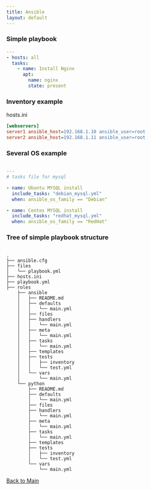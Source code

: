 ```yaml
---
title: Ansible
layout: default
---
```

### Simple playbook

```yaml
---
- hosts: all
  tasks:
    - name: Install Nginx
      apt:
        name: nginx
        state: present
```

### Inventory example

hosts.ini

```ini
[webservers]
server1 ansible_host=192.168.1.10 ansible_user=root
server2 ansible_host=192.168.1.11 ansible_user=root
```


### Several OS example
```yaml

---
# tasks file for mysql

- name: Ubuntu MYSQL install
  include_tasks: "debian_mysql.yml"
  when: ansible_os_family == "Debian"

- name: Centos MYSQL install
  include_tasks: "redhat_mysql.yml"
  when: ansible_os_family == "RedHat"

```


### Tree of simple playbook structure

```shell

.
├── ansible.cfg
├── files
│   └── playbook.yml
├── hosts.ini
├── playbook.yml
├── roles
    ├── ansible
    │   ├── README.md
    │   ├── defaults
    │   │   └── main.yml
    │   ├── files
    │   ├── handlers
    │   │   └── main.yml
    │   ├── meta
    │   │   └── main.yml
    │   ├── tasks
    │   │   └── main.yml
    │   ├── templates
    │   ├── tests
    │   │   ├── inventory
    │   │   └── test.yml
    │   └── vars
    │       └── main.yml
    └── python
        ├── README.md
        ├── defaults
        │   └── main.yml
        ├── files
        ├── handlers
        │   └── main.yml
        ├── meta
        │   └── main.yml
        ├── tasks
        │   └── main.yml
        ├── templates
        ├── tests
        │   ├── inventory
        │   └── test.yml
        └── vars
            └── main.yml

```

<div class="button-container">
    <a href="/" class="button">Back to Main</a>
</div>


